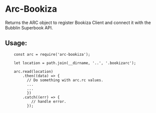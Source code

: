 # Arc-Bookiza

Returns the ARC object to register Bookiza Client and connect it with the Bubblin Superbook API.

## Usage:

```
    const arc = require('arc-bookiza');

    let location = path.join(__dirname, '..', '.bookizarc');

    arc.read(location)
        .then((data) => {
          // Do something with arc.rc values.
          ...
          ... 
          })
        .catch((err) => {
            // handle error.
          });
```